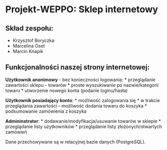 # Projekt-WEPPO: Sklep internetowy

## Skład zespołu:

* Krzysztof Boryczka
* Marcelina Oset
* Marcin Knapik

## Funkcjonalności naszej strony internetowej:

**Użytkownik anonimowy** - bez konieczności logowania:
    * przeglądanie zawartości sklepu - towarów
    * proste wyszukiwanie po nazwie/kategorii towaru
    * utworzenie nowego konta (podanie loginu/hasła)

**Użytkownik posiadający konto**:
    * możliwość zalogowania się
    * w trakcie przeglądania zawartości - możliwość dodania towaru do koszyka
    * podsumowanie zamówienia z koszyka

**Admininstrator**:
    * dodawanie/modyfikacja/usuwanie towarów w sklepie
    * przeglądanie listy użytkowników
    * przeglądanie listy złożonych/otwartych zamówień

Dane przechowywane są w relacyjnej bazie danych (PostgreSQL).
